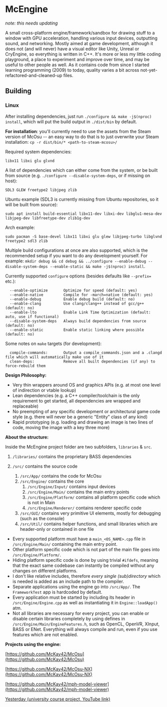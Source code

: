 # McEngine

*note: this needs updating*

A small cross-platform engine/framework/sandbox for drawing stuff to a window with GPU acceleration, handling various input devices, outputting sound, and networking. Mostly aimed at game development, although it does not (and will never) have a visual editor like Unity, Unreal or CryEngine, so everything is written in C++. It's more or less my little coding playground, a place to experiment and improve over time, and may be useful to other people as well. As it contains code from since I started learning programming (2009) to today, quality varies a bit across not-yet-refactored-and-cleaned-up files.

## Building

### Linux
After installing dependencies, just run `./configure && make -j$(nproc) install`, which will put the build output in `./dist/bin` by default.

**For installation**: you'll currently need to use the assets from the Steam version of McOsu -- an easy way to do that is to just overwrite your Steam installation: `cp -r dist/bin/* <path-to-steam-mcosu>/`

Required system dependencies:

`libx11 libxi glu glvnd`

A list of dependencies which can either come from the system, or be built from source (e.g. `./configure --disable-system-deps`, or if missing on host):

`SDL3 GLEW freetype2 libjpeg zlib`

Ubuntu example (SDL3 is currently missing from Ubuntu repositories, so it will be built from source):

`sudo apt install build-essential libx11-dev libxi-dev libglu1-mesa-dev libjpeg-dev libfreetype-dev zlib1g-dev`

Arch example:

`sudo pacman -S base-devel libx11 libxi glu glew libjpeg-turbo libglvnd freetype2 sdl3 zlib`

Multiple build configurations at once are also supported, which is the recommended setup if you want to do any development yourself. For example: `mkdir debug && cd debug && ../configure --enable-debug --disable-system-deps --enable-static && make -j$(nproc) install`.

Currently supported `configure` options (besides defaults like `--prefix=` etc.):
```
  --enable-optimize       Optimize for speed (default: yes)
  --enable-native         Compile for -march=native (default: yes)
  --enable-debug          Enable debug build (default: no)
  --enable-clang          Use clang/clang++ instead of gcc/g++ (default: no)
  --enable-lto            Enable Link Time Optimization (default: auto, use if functional)
  --disable-system-deps   Always build dependencies from source (default: no)
  --enable-static         Enable static linking where possible (default: no)
```

Some notes on `make` targets (for development):
```
  compile-commands:       Output a compile_commands.json and a .clangd file which will automatically make use of it
  clean-deps:             Remove all built dependencies (if any) to force-rebuild them
```

**Design Philosophy:**

- Very thin wrappers around OS and graphics APIs (e.g. at most one level of indirection or vtable lookup)
- Lean dependencies (e.g. a C++ compiler/toolchain is the only requirement to get started, all dependencies are wrapped and replaceable)
- No preempting of any specific development or architectural game code style (e.g. there will never be a generic "Entity" class of any kind)
- Rapid prototyping (e.g. loading and drawing an image is two lines of code, moving the image with a key three more)

**About the structure:**

Inside the McEngine project folder are two subfolders, ```libraries``` &amp; ```src```.

1. ```/libraries/``` contains the proprietary BASS dependencies

2. ```/src/``` contains the source code
   1. ```/src/App/``` contains the code for McOsu
   2. ```/src/Engine/``` contains the core
      1. ```/src/Engine/Input/``` contains input devices
      2. ```/src/Engine/Main/``` contains the main entry points
      3. ```/src/Engine/Platform/``` contains all platform specific code which is not in Main
      4. ```/src/Engine/Renderer/``` contains renderer specific code
   3. ```/src/GUI/``` contains very primitive UI elements, mostly for debugging (such as the console)
   4. ```/src/Util/``` contains helper functions, and small libraries which are header-only or contained in one file

- Every supported platform must have a ```main_<OS_NAME>.cpp``` file in ```/src/Engine/Main/``` containing the main entry point.
- Other platform specific code which is not part of the main file goes into ```/src/Engine/Platform/```.
- Hiding platform specific code is done by using trivial ```#ifdefs```, meaning that the exact same codebase can instantly be compiled without any changes on different platforms.
- I don't like relative includes, therefore _every single (sub)directory_ which is needed is added as an include path to the compiler.
- Separate applications using the engine go into ```/src/App/```. The ```FrameworkTest``` app is hardcoded by default.
- Every application must be started by including its header in ```/src/Engine/Engine.cpp``` as well as instantiating it in ```Engine::loadApp()``` atm.
- Not all libraries are necessary for every project, you can enable or disable certain libraries completely by using defines in ```/src/Engine/Main/EngineFeatures.h```, such as OpenCL, OpenVR, XInput, BASS or ENet. Everything will always compile and run, even if you use features which are not enabled.

**Projects using the engine:**

[https://github.com/McKay42/McOsu](https://github.com/McKay42/McOsu)

[https://github.com/McKay42/McOsu-NX](https://github.com/McKay42/McOsu-NX)

[https://github.com/McKay42/mph-model-viewer](https://github.com/McKay42/mph-model-viewer)

[Yesterday (university course project, YouTube link)](https://www.youtube.com/watch?v=RbuP1dNG304)